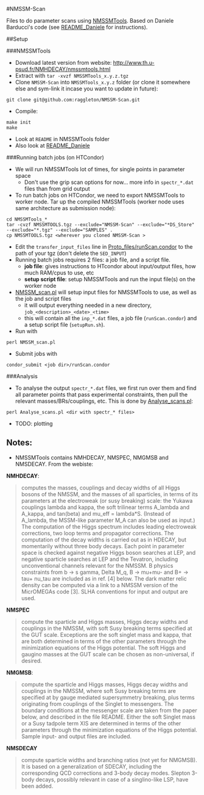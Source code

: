 #NMSSM-Scan

Files to do parameter scans using [NMSSMTools](http://www.th.u-psud.fr/NMHDECAY/nmssmtools.html). Based on Daniele Barducci's code (see [README_Daniele](README_Daniele) for instructions).

##Setup

###NMSSMTools
- Download latest version from website: http://www.th.u-psud.fr/NMHDECAY/nmssmtools.html
- Extract with `tar -xvzf NMSSMTools_x.y.z.tgz`
- Clone `NMSSM-Scan` into `NMSSMTools_x.y.z` folder (or clone it somewhere else and sym-link it incase you want to update in future):
```
git clone git@github.com:raggleton/NMSSM-Scan.git
```
- Compile:
```shell
make init
make
```
- Look at `README` in NMSSMTools folder
- Also look at [README_Daniele](README_Daniele)

###Running batch jobs (on HTCondor)
- We will run NMSSMTools lot of times, for single points in parameter space
    - Don't use the grip scan options for now... more info in `spectr_*.dat` files than from grid output
- To run batch jobs on HTCondor, we need to export NMSSMTools to worker node. Tar up the compiled NMSSMTools (worker node uses same architecture as submission node):
```shell
cd NMSSMTools_*
tar -cvzf NMSSMTOOLS.tgz --exclude="NMSSM-Scan" --exclude="*DS_Store" --exclude="*.tgz" --exclude="SAMPLES" .
cp NMSSMTOOLS.tgz <wherever you cloned NMSSM-Scan >
```
- Edit the `transfer_input_files` line in [Proto_files/runScan.condor](Proto_files/runScan.condor) to the path of your tgz (don't delete the `SED_INPUT`)
- Running batch jobs requires 2 files: a job file, and a script file.
    - **job file**: gives instructions to HTcondor about input/output files, how much RAM/cpus to use, etc
    - **setup script file**: setup NMSSMTools and run the input file(s) on the worker node
- [NMSSM_scan.pl](NMSSM_scan.pl) will setup input files for NMSSMTools to use, as well as the job and script files
    + it will output everything needed in a new directory, `job_<description>_<date>_<time>`
    + this will contain all the `inp_*.dat` files, a job file (`runScan.condor`) and a setup script file (`setupRun.sh`).
- Run with
```
perl NMSSM_scan.pl
```
- Submit jobs with
```
condor_submit <job dir>/runScan.condor
```

###Analysis
- To analyse the output `spectr_*.dat` files, we first run over them and find all parameter points that pass experimental constraints, then pull the relevant masses/BRs/couplings, etc. This is done by [Analyse_scans.pl](Analyse_scans.pl):
```
perl Analyse_scans.pl <dir with spectr_* files>
```
- TODO: plotting

## Notes:

- NMSSMTools contains NMHDECAY, NMSPEC, NMGMSB and NMSDECAY. From the webiste:

__NMHDECAY__:

> computes the masses, couplings and decay widths of all Higgs bosons of the NMSSM, and the masses of all sparticles, in terms of its parameters at the electroweak (or susy breaking) scale: the Yukawa couplings lambda and kappa, the soft trilinear terms A_lambda and A_kappa, and tan(beta) and mu_eff = lambda*S. (Instead of A_lambda, the MSSM-like parameter M_A can also be used as input.) The computation of the Higgs spectrum includes leading electroweak corrections, two loop terms and propagator corrections. The computation of the decay widths is carried out as in HDECAY, but momentarily without three body decays. Each point in parameter space is checked against negative Higgs boson searches at LEP, and negative sparticle searches at LEP and the Tevatron, including unconventional channels relevant for the NMSSM. B physics constraints from b -> s gamma, Delta M_q, B -> mu+mu- and B+ -> tau+ nu_tau are included as in ref. [4] below. The dark matter relic density can be computed via a link to a NMSSM version of the MicrOMEGAs code [3]. SLHA conventions for input and output are used.

__NMSPEC__

> compute the sparticle and Higgs masses, Higgs decay widths and couplings in the NMSSM, with soft Susy breaking terms specified at the GUT scale. Exceptions are the soft singlet mass and kappa, that are both determined in terms of the other parameters through the minimization equations of the Higgs potential. The soft Higgs and gaugino masses at the GUT scale can be chosen as non-universal, if desired.

__NMGMSB__:

> compute the sparticle and Higgs masses, Higgs decay widths and couplings in the NMSSM, where soft Susy breaking terms are specified at by gauge mediated supersymmetry breaking, plus terms originating from couplings of the Singlet to messengers. The boundary conditions at the messenger scale are taken from the paper below, and described in the file README. Either the soft Singlet mass or a Susy tadpole term XIS are determined in terms of the other parameters through the minimization equations of the Higgs potential. Sample input- and output files are included.

__NMSDECAY__

> compute sparticle widths and branching ratios (not yet for NMGMSB). It is based on a generalization of SDECAY, including the corresponding QCD corrections and 3-body decay modes. Slepton 3-body decays, possibly relevant in case of a singlino-like LSP, have been added.
